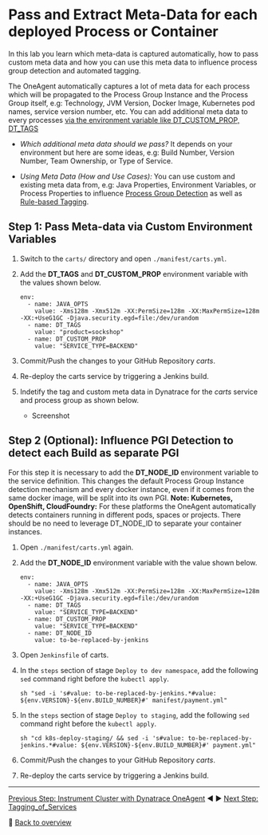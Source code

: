 # Pass and Extract Meta-Data for each deployed Process or Container

In this lab you learn which meta-data is captured automatically, how to pass custom meta data and how you can use this meta data to influence process group detection and automated tagging.

The OneAgent automatically captures a lot of meta data for each process which will be propagated to the Process Group Instance and the Process Group itself, e.g: Technology, JVM Version, Docker Image, Kubernetes pod names, service version number, etc. You can add additional meta data to every processes [via the environment variable like DT_CUSTOM_PROP, DT_TAGS](https://www.dynatrace.com/support/help/infrastructure/processes/how-do-i-define-my-own-process-group-metadata/)

* *Which additional meta data should we pass?*
It depends on your environment but here are some ideas, e.g: Build Number, Version Number, Team Ownership, or Type of Service.

* *Using Meta Data (How and Use Cases):*
You can use custom and existing meta data from, e.g: Java Properties, Environment Variables, or Process Properties to influence [Process Group Detection](https://www.dynatrace.com/support/help/infrastructure/processes/can-i-customize-how-process-groups-are-detected/) as well as [Rule-based Tagging](https://www.dynatrace.com/news/blog/automated-rule-based-tagging-for-services/).

## Step 1: Pass Meta-data via Custom Environment Variables

1. Switch to the `carts/` directory and open `./manifest/carts.yml`.

1. Add the **DT_TAGS** and **DT_CUSTOM_PROP** environment variable with the values shown below.
    ```
    env:
      - name: JAVA_OPTS
        value: -Xms128m -Xmx512m -XX:PermSize=128m -XX:MaxPermSize=128m -XX:+UseG1GC -Djava.security.egd=file:/dev/urandom
      - name: DT_TAGS
        value: "product=sockshop"
      - name: DT_CUSTOM_PROP
        value: "SERVICE_TYPE=BACKEND"
    ```

1. Commit/Push the changes to your GitHub Repository *carts*. 

1. Re-deploy the carts service by triggering a Jenkins build.

1. Indetify the tag and custom meta data in Dynatrace for the *carts* service and process group as shown below.
    * Screenshot

## Step 2 (Optional): Influence PGI Detection to detect each Build as separate PGI

For this step it is necessary to add the **DT_NODE_ID** environment variable to the service definition. This changes the default Process Group Instance detection mechanism and every docker instance, even if it comes from the same docker image, will be split into its own PGI. **Note: Kubernetes, OpenShift, CloudFoundry:** For these platforms the OneAgent automatically detects containers running in different pods, spaces or projects. There should be no need to leverage DT_NODE_ID to separate your container instances.

1. Open `./manifest/carts.yml` again.

1. Add the **DT_NODE_ID** environment variable with the value shown below.
    ```
    env:
      - name: JAVA_OPTS
        value: -Xms128m -Xmx512m -XX:PermSize=128m -XX:MaxPermSize=128m -XX:+UseG1GC -Djava.security.egd=file:/dev/urandom
      - name: DT_TAGS
        value: "SERVICE_TYPE=BACKEND"
      - name: DT_CUSTOM_PROP
        value: "SERVICE_TYPE=BACKEND"
      - name: DT_NODE_ID
        value: to-be-replaced-by-jenkins
    ```

1. Open `Jenkinsfile` of carts.

1. In the `steps` section of stage `Deploy to dev namespace`, add the following `sed` command right before the `kubectl apply`.
    ```
    sh "sed -i 's#value: to-be-replaced-by-jenkins.*#value: ${env.VERSION}-${env.BUILD_NUMBER}#' manifest/payment.yml"      
    ```

1. In the `steps` section of stage `Deploy to staging`, add the following `sed` command right before the `kubectl apply`.
    ```
    sh "cd k8s-deploy-staging/ && sed -i 's#value: to-be-replaced-by-jenkins.*#value: ${env.VERSION}-${env.BUILD_NUMBER}#' payment.yml"
    ```

1. Commit/Push the changes to your GitHub Repository *carts*. 

1. Re-deploy the carts service by triggering a Jenkins build.

---

[Previous Step: Instrument Cluster with Dynatrace OneAgent](../01_Instrument_Cluster_with_Dynatrace_OneAgent) :arrow_backward: :arrow_forward: [Next Step: Tagging_of_Services](../03_Tagging_of_Services)

:arrow_up_small: [Back to overview](../)